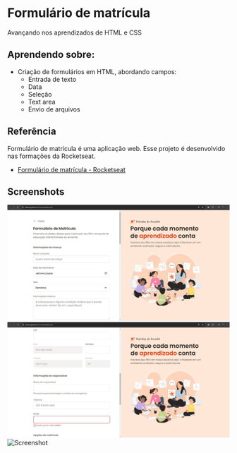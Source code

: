 
# Formulário de matrícula

Avançando nos aprendizados de HTML e CSS
## Aprendendo sobre:

- Criação de formulários em HTML, abordando campos:
    - Entrada de texto
    - Data
    - Seleção
    - Text area 
    - Envio de arquivos




## Referência

Formulário de matrícula é uma aplicação web. Esse projeto é desenvolvido nas formações da Rocketseat.

 - [Formulário de matrícula - Rocketseat](https://www.figma.com/community/file/1365016793556649696)
## Screenshots

![Screenshot](assets/images/screenshot-01.JPG)
![Screenshot](assets/images/screenshot-02.JPG)
![Screenshot](assets/images/screenshot-04.JPG)


